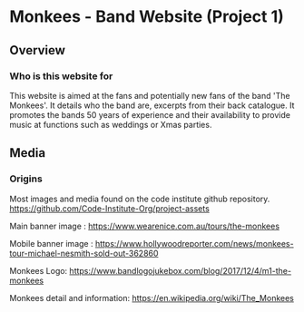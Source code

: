 # Monkees - Band Website (Project 1)

## Overview

### Who is this website for

This website is aimed at the fans and potentially new fans of the band 'The Monkees'.
It details who the band are, excerpts from their back catalogue. 
It promotes the bands 50 years of experience and their availability to provide music at functions 
such as weddings or Xmas parties.


## Media

### Origins

Most images and media found on the code institute github repository. 
https://github.com/Code-Institute-Org/project-assets

Main banner image : 
https://www.wearenice.com.au/tours/the-monkees

Mobile banner image : 
https://www.hollywoodreporter.com/news/monkees-tour-michael-nesmith-sold-out-362860

Monkees Logo: 
https://www.bandlogojukebox.com/blog/2017/12/4/m1-the-monkees

Monkees detail and information: 
https://en.wikipedia.org/wiki/The_Monkees




